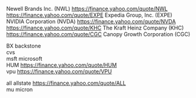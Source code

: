 





Newell Brands Inc. (NWL)    https://finance.yahoo.com/quote/NWL    
https://finance.yahoo.com/quote/EXPE  Expedia Group, Inc. (EXPE)    
NVIDIA Corporation (NVDA)    https://finance.yahoo.com/quote/NVDA       
https://finance.yahoo.com/quote/KHC   The Kraft Heinz Company (KHC)    
https://finance.yahoo.com/quote/CGC   Canopy Growth Corporation (CGC)     


BX  backstone    
cvs    
msft  microsoft    
HUM  https://finance.yahoo.com/quote/HUM     
vpu  https://finance.yahoo.com/quote/VPU    

all  allstate    https://finance.yahoo.com/quote/ALL     
mu    micron 









